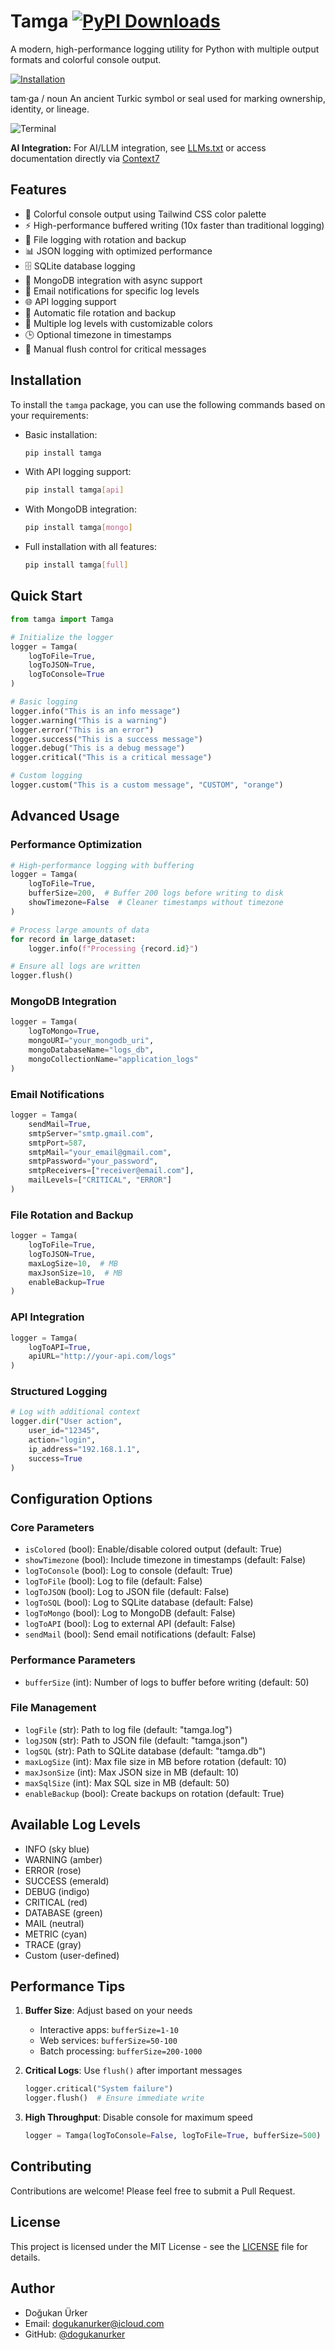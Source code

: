 # Tamga [![PyPI Downloads](https://static.pepy.tech/badge/tamga)](https://pepy.tech/projects/tamga)

A modern, high-performance logging utility for Python with multiple output formats and colorful console output.

[![Installation](https://belg-api.vercel.app/badge/installation/pip3%20install%20tamga/neutral/dark)](https://pypi.org/project/tamga/)

tam·ga / noun
An ancient Turkic symbol or seal used for marking ownership, identity, or lineage.

<img alt="Terminal" src="https://github.com/DogukanUrker/Tamga/blob/main/Images/terminal.png?raw=true" />

**AI Integration:** For AI/LLM integration, see [LLMs.txt](https://raw.githubusercontent.com/DogukanUrker/Tamga/refs/heads/main/llms.txt) or access documentation directly via [Context7](https://context7.com/dogukanurker/tamga)

## Features

- 🎨 Colorful console output using Tailwind CSS color palette
- ⚡ High-performance buffered writing (10x faster than traditional logging)
- 📁 File logging with rotation and backup
- 📊 JSON logging with optimized performance
- 🗄️ SQLite database logging
- 🚀 MongoDB integration with async support
- 📧 Email notifications for specific log levels
- 🌐 API logging support
- 🔄 Automatic file rotation and backup
- 🎯 Multiple log levels with customizable colors
- 🕒 Optional timezone in timestamps
- 💾 Manual flush control for critical messages

## Installation

To install the `tamga` package, you can use the following commands based on your requirements:

- Basic installation:

  ```bash
  pip install tamga
  ```

- With API logging support:

  ```bash
  pip install tamga[api]
  ```

- With MongoDB integration:

  ```bash
  pip install tamga[mongo]
  ```

- Full installation with all features:
  ```bash
  pip install tamga[full]
  ```

## Quick Start

```python
from tamga import Tamga

# Initialize the logger
logger = Tamga(
    logToFile=True,
    logToJSON=True,
    logToConsole=True
)

# Basic logging
logger.info("This is an info message")
logger.warning("This is a warning")
logger.error("This is an error")
logger.success("This is a success message")
logger.debug("This is a debug message")
logger.critical("This is a critical message")

# Custom logging
logger.custom("This is a custom message", "CUSTOM", "orange")
```

## Advanced Usage

### Performance Optimization

```python
# High-performance logging with buffering
logger = Tamga(
    logToFile=True,
    bufferSize=200,  # Buffer 200 logs before writing to disk
    showTimezone=False  # Cleaner timestamps without timezone
)

# Process large amounts of data
for record in large_dataset:
    logger.info(f"Processing {record.id}")

# Ensure all logs are written
logger.flush()
```

### MongoDB Integration

```python
logger = Tamga(
    logToMongo=True,
    mongoURI="your_mongodb_uri",
    mongoDatabaseName="logs_db",
    mongoCollectionName="application_logs"
)
```

### Email Notifications

```python
logger = Tamga(
    sendMail=True,
    smtpServer="smtp.gmail.com",
    smtpPort=587,
    smtpMail="your_email@gmail.com",
    smtpPassword="your_password",
    smtpReceivers=["receiver@email.com"],
    mailLevels=["CRITICAL", "ERROR"]
)
```

### File Rotation and Backup

```python
logger = Tamga(
    logToFile=True,
    logToJSON=True,
    maxLogSize=10,  # MB
    maxJsonSize=10,  # MB
    enableBackup=True
)
```

### API Integration

```python
logger = Tamga(
    logToAPI=True,
    apiURL="http://your-api.com/logs"
)
```

### Structured Logging

```python
# Log with additional context
logger.dir("User action",
    user_id="12345",
    action="login",
    ip_address="192.168.1.1",
    success=True
)
```

## Configuration Options

### Core Parameters
- `isColored` (bool): Enable/disable colored output (default: True)
- `showTimezone` (bool): Include timezone in timestamps (default: False)
- `logToConsole` (bool): Log to console (default: True)
- `logToFile` (bool): Log to file (default: False)
- `logToJSON` (bool): Log to JSON file (default: False)
- `logToSQL` (bool): Log to SQLite database (default: False)
- `logToMongo` (bool): Log to MongoDB (default: False)
- `logToAPI` (bool): Log to external API (default: False)
- `sendMail` (bool): Send email notifications (default: False)

### Performance Parameters
- `bufferSize` (int): Number of logs to buffer before writing (default: 50)

### File Management
- `logFile` (str): Path to log file (default: "tamga.log")
- `logJSON` (str): Path to JSON file (default: "tamga.json")
- `logSQL` (str): Path to SQLite database (default: "tamga.db")
- `maxLogSize` (int): Max file size in MB before rotation (default: 10)
- `maxJsonSize` (int): Max JSON size in MB (default: 10)
- `maxSqlSize` (int): Max SQL size in MB (default: 50)
- `enableBackup` (bool): Create backups on rotation (default: True)

## Available Log Levels

- INFO (sky blue)
- WARNING (amber)
- ERROR (rose)
- SUCCESS (emerald)
- DEBUG (indigo)
- CRITICAL (red)
- DATABASE (green)
- MAIL (neutral)
- METRIC (cyan)
- TRACE (gray)
- Custom (user-defined)

## Performance Tips

1. **Buffer Size**: Adjust based on your needs
   - Interactive apps: `bufferSize=1-10`
   - Web services: `bufferSize=50-100`
   - Batch processing: `bufferSize=200-1000`

2. **Critical Logs**: Use `flush()` after important messages
   ```python
   logger.critical("System failure")
   logger.flush()  # Ensure immediate write
   ```

3. **High Throughput**: Disable console for maximum speed
   ```python
   logger = Tamga(logToConsole=False, logToFile=True, bufferSize=500)
   ```

## Contributing

Contributions are welcome! Please feel free to submit a Pull Request.

## License

This project is licensed under the MIT License - see the [LICENSE](LICENSE) file for details.

## Author

- Doğukan Ürker
- Email: dogukanurker@icloud.com
- GitHub: [@dogukanurker](https://github.com/dogukanurker)
